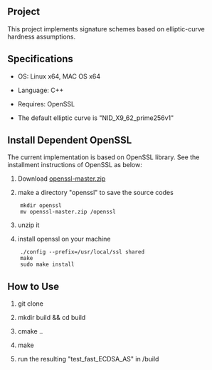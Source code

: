 ## Project

This project implements signature schemes based on elliptic-curve hardness assumptions. 

## Specifications

- OS: Linux x64, MAC OS x64

- Language: C++

- Requires: OpenSSL

- The default elliptic curve is "NID_X9_62_prime256v1"

## Install Dependent OpenSSL

The current implementation is based on OpenSSL library. See the installment instructions of OpenSSL as below:  

1. Download [openssl-master.zip](https://github.com/openssl/openssl.git)

2. make a directory "openssl" to save the source codes

```
    mkdir openssl
    mv openssl-master.zip /openssl
```

3. unzip it

4. install openssl on your machine

```
    ./config --prefix=/usr/local/ssl shared
    make 
    sudo make install
```

## How to Use

1. git clone

2. mkdir build && cd build

3. cmake ..

4. make 

5. run the resulting "test_fast_ECDSA_AS" in /build